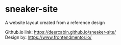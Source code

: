 # sneaker-site
A website layout created from a reference design

Github.io link: https://deercabin.github.io/sneaker-site/  
Design by: https://www.frontendmentor.io/
